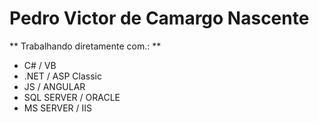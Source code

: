 # Pedro Victor de Camargo Nascente

** Trabalhando diretamente com.: **

- C# / VB
- .NET / ASP Classic
- JS / ANGULAR
- SQL SERVER / ORACLE
- MS SERVER / IIS
